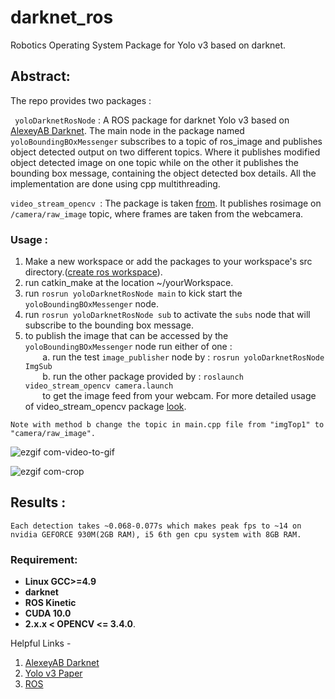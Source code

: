 # darknet_ros
Robotics Operating System Package for Yolo v3 based on darknet.

## Abstract:
The repo provides two packages :

``` yoloDarknetRosNode``` : 
A ROS package for darknet Yolo v3 based on [AlexeyAB Darknet](https://github.com/AlexeyAB/darknet). The main node in the package named ```yoloBoundingBOxMessenger``` subscribes to a topic of ros_image and publishes object detected output on two different topics. Where it publishes modified object detected image on one topic while on the other it publishes the bounding box message, containing the object detected box details.  All the implementation are done using cpp multithreading. 

```video_stream_opencv ```: 
The package is taken [from](http://wiki.ros.org/video_stream_opencv). It publishes rosimage on ```/camera/raw_image``` topic, where frames are taken from the webcamera. 

### Usage : 
1. Make a new workspace or add the packages to your workspace's src directory.([create ros workspace](http://wiki.ros.org/catkin/Tutorials/create_a_workspace)).
2. run catkin_make at the location ~/yourWorkspace.
3. run ```rosrun yoloDarknetRosNode main``` to kick start the ```yoloBoundingBOxMessenger``` node.
4. run ```rosrun yoloDarknetRosNode sub``` to activate the ```subs``` node that will subscribe to the bounding box message.
4. to publish the image that can be accessed by the ```yoloBoundingBOxMessenger``` node run either of one : <br />
&nbsp;&nbsp;&nbsp;&nbsp;&nbsp;&nbsp; a. run the test ```image_publisher``` node by : ```rosrun yoloDarknetRosNode ImgSub``` <br />
&nbsp;&nbsp;&nbsp;&nbsp;&nbsp;&nbsp; b. run the other package provided by : ```roslaunch video_stream_opencv camera.launch``` <br /> &nbsp;&nbsp;&nbsp;&nbsp;&nbsp;&nbsp;     to get the image feed from your webcam. For more detailed usage of video_stream_opencv package [look](http://wiki.ros.org/video_stream_opencv).
```
Note with method b change the topic in main.cpp file from "imgTop1" to "camera/raw_image".
```
![ezgif com-video-to-gif](https://user-images.githubusercontent.com/26172160/50568113-529e0a80-0d73-11e9-83e7-87d7279767d2.gif)

![ezgif com-crop](https://user-images.githubusercontent.com/26172160/50567917-aeb35f80-0d70-11e9-920d-339c6b81e6f8.gif)

## Results :
```
Each detection takes ~0.068-0.077s which makes peak fps to ~14 on nvidia GEFORCE 930M(2GB RAM), i5 6th gen cpu system with 8GB RAM.
```
### Requirement:  
* **Linux GCC>=4.9**
* **darknet**
* **ROS Kinetic**
* **CUDA 10.0**
* **2.x.x < OPENCV <= 3.4.0**.

Helpful Links - 
1. [AlexeyAB Darknet](https://github.com/AlexeyAB/darknet)
2. [Yolo v3 Paper](https://pjreddie.com/media/files/papers/YOLOv3.pdf)
3. [ROS](http://www.ros.org/)
